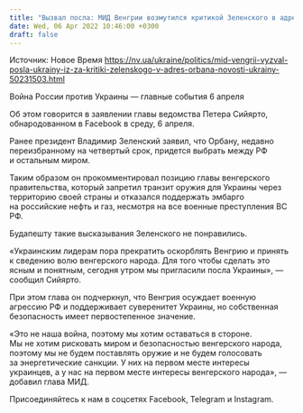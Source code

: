 ```yaml
---
title: "Вызвал посла: МИД Венгрии возмутился критикой Зеленского в адрес Орбана из-за дружбы с РФ"
date: Wed, 06 Apr 2022 10:46:00 +0300
draft: false
---
```

Источник: Новое Время https://nv.ua/ukraine/politics/mid-vengrii-vyzval-posla-ukrainy-iz-za-kritiki-zelenskogo-v-adres-orbana-novosti-ukrainy-50231503.html


Война России против Украины — главные события 6 апреля

Об этом говорится в заявлении главы ведомства Петера Сийярто, обнародованном в Facebook в среду, 6 апреля.

Ранее президент Владимир Зеленский заявил, что Орбану, недавно переизбранному на четвертый срок, придется выбрать между РФ и остальным миром.

Таким образом он прокомментировал позицию главы венгерского правительства, который запретил транзит оружия для Украины через территорию своей страны и отказался поддержать эмбарго на российские нефть и газ, несмотря на все военные преступления ВС РФ.

Будапешту такие высказывания Зеленского не понравились.

«Украинским лидерам пора прекратить оскорблять Венгрию и принять к сведению волю венгерского народа. Для того чтобы сделать это ясным и понятным, сегодня утром мы пригласили посла Украины», — сообщил Сийярто.

При этом глава он подчеркнул, что Венгрия осуждает военную агрессию РФ и поддерживает суверенитет Украины, но собственная безопасность имеет первостепенное значение.

 «Это не наша война, поэтому мы хотим оставаться в стороне. Мы не хотим рисковать миром и безопасностью венгерского народа, поэтому мы не будем поставлять оружие и не будем голосовать за энергетические санкции. У них на первом месте интересы украинцев, а у нас на первом месте интересы венгерского народа», — добавил глава МИД.

Присоединяйтесь к нам в соцсетях Facebook, Telegram и Instagram.
